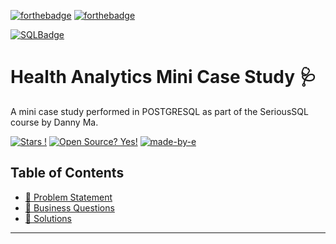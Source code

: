 [![forthebadge](https://forthebadge.com/images/badges/built-with-grammas-recipe.svg)](https://forthebadge.com) [![forthebadge](https://forthebadge.com/images/badges/powered-by-black-magic.svg)](https://forthebadge.com) 

   [![SQLBadge](https://img.shields.io/badge/PostgreSQL-316192?style=for-the-badge&logo=postgresql&logoColor=white)](https://github.com/alexandresanlim/Badges4-README.md-Profile)                         

# Health Analytics Mini Case Study 🩺
A mini case study performed in POSTGRESQL as part of the SeriousSQL course by Danny Ma. 

[![Stars !](https://img.shields.io/badge/Star-If%20Useful-1abc9c.svg)](https://GitHub.com/Naereen/ama) [![Open Source? Yes!](https://badgen.net/badge/Open%20Source%20%3F/Yes%21/blue?icon=github)](https://github.com/Naereen/badges/) [![made-by-e](https://img.shields.io/badge/View-Profile-1f425f.svg)](https://github.com/iaks23) 

## Table of Contents

* [🚨 Problem Statement](#problem)
* [📖 Business Questions](#questions)
* [🌟 Solutions](#solutions)



-------

# 
